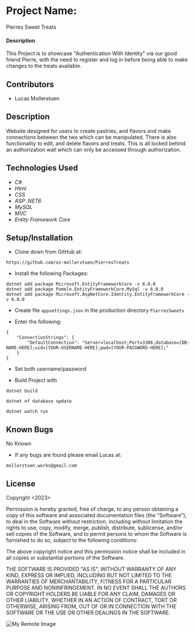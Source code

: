 # Project Name:

Pierres Sweet Treats

#### Description

This Project is to showcase "Authentication With Identity" via our good friend Pierre, with the need to register and log in before being able to make changes to the treats available.

## Contributors

* Lucas Mollerstuen

## Description

Website designed for users to create pastries, and flavors and make connections between the two which can be manipulated. There is also functionality to edit, and delete flavors and treats. This is all locked behind an authorization wall which can only be accessed through authorization.

## Technologies Used

* _C#_
* _Html_
* _CSS_
* _ASP .NET6_
* _MySQL_
* _MVC_
* _Entity Framework Core_

## Setup/Installation 

* Clone down from GitHub at:

```https://github.com/oz-mollerstuen/PierresTreats```

* Install the following Packages:

```
dotnet add package Microsoft.EntityFrameworkCore -v 6.0.0
dotnet add package Pomelo.EntityFrameworkCore.MySql -v 6.0.0
dotnet add package Microsoft.AspNetCore.Identity.EntityFrameworkCore -v 6.0.0
```

* Create file ``` appsettings.json ``` in the production directory ``` PierresSweets ``` 

* Enter the following:

```
{
    "ConnectionStrings": {
        "DefaultConnection": "Server=localhost;Port=3306;database=[DB-NAME-HERE];uid=[YOUR-USERNAME-HERE];pwd=[YOUR-PASSWORD-HERE];"
    }
}
```
* Set both username/password

* Build Project with
```
dotnet build
```
```
dotnet ef database update
```
```
dotnet watch run
```

## Known Bugs

No Known

* If any bugs are found please email Lucas at: 

```mollerstuen.works@gmail.com```

## License

Copyright <2023> <Lucas Mollerstuen>

Permission is hereby granted, free of charge, to any person obtaining a copy of this software and associated documentation files (the "Software"), to deal in the Software without restriction, including without limitation the rights to use, copy, modify, merge, publish, distribute, sublicense, and/or sell copies of the Software, and to permit persons to whom the Software is furnished to do so, subject to the following conditions:

The above copyright notice and this permission notice shall be included in all copies or substantial portions of the Software.

THE SOFTWARE IS PROVIDED "AS IS", WITHOUT WARRANTY OF ANY KIND, EXPRESS OR IMPLIED, INCLUDING BUT NOT LIMITED TO THE WARRANTIES OF MERCHANTABILITY, FITNESS FOR A PARTICULAR PURPOSE AND NONINFRINGEMENT. IN NO EVENT SHALL THE AUTHORS OR COPYRIGHT HOLDERS BE LIABLE FOR ANY CLAIM, DAMAGES OR OTHER LIABILITY, WHETHER IN AN ACTION OF CONTRACT, TORT OR OTHERWISE, ARISING FROM, OUT OF OR IN CONNECTION WITH THE SOFTWARE OR THE USE OR OTHER DEALINGS IN THE SOFTWARE.

![My Remote Image](https://user-images.githubusercontent.com/115112679/213901153-a6908444-4d32-40de-87bc-38c17b758607.png)